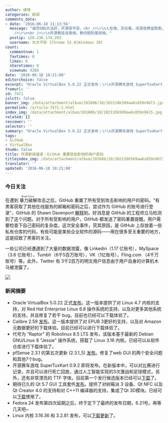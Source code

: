 ```yaml
---
author: 棣琦
categories: 新闻
comments_data:
- date: '2016-06-18 11:13:56'
  message: "诚念GNU大法好，开源保平安。<br />\r\n人在做，天在看，闭源收费留隐患。<br />\r\n众生都为开源来，闭源险恶忘前缘。<br
    />\r\n<br />\r\n开源教徒说真相，教你脱险莫拒绝。"
  postip: 120.236.174.203
  username: 东方不败 [Chrome 51.0|Windows 10]
count:
  commentnum: 1
  favtimes: 0
  likes: 0
  sharetimes: 0
  viewnum: 4286
date: '2016-06-18 10:21:08'
editorchoice: false
excerpt: "Oracle VirtualBox 5.0.22 正式发布；\r\n开源赛车游戏 SuperTuxKart 0.9.2 即将发布。"
fromurl: ''
id: 7471
islctt: false
banner_img: /data/attachment/album/201606/18/102110k509aw6s859n96l5.jpg
permalink: /article-7471-1.html
index_img: /data/attachment/album/201606/18/102110k509aw6s859n96l5.jpg
related: []
reviewer: ''
selector: ''
summary: "Oracle VirtualBox 5.0.22 正式发布；\r\n开源赛车游戏 SuperTuxKart 0.9.2 即将发布。"
tags:
- GitHub
- VirtualBox
thumb: false
title: 开源新闻速递：GitHub 重置受到影响的用户密码
titleindex_img: /data/attachment/album/201606/18/102110k509aw6s859n96l5.jpg
translator: ''
updated: '2016-06-18 10:21:08'
---
```


### 今日关注


在遭到<ruby> 暴力破解 <rp>  （ </rp> <rt>  Brute-Force </rt> <rp>  ） </rp></ruby>攻击之后，GitHub 重置了所有受到攻击影响的用户的密码。“有黑客获取了其他在线服务的邮箱和密码之后，尝试作为 GitHub 的账号进行登录”，GitHub 的 Shawn Davenport [解释](https://github.com/blog/2190-github-security-update-reused-password-attack)到。好消息是 GitHub 的工程师立马检测到了这个问题。对于所有受影响的用户，GitHub 都发送了密码重置提醒。用户需要检查下自己密码的复杂度。这次安全事件，究其原因，是 GitHub 上存放着一些私有仓库的代码，有些可能是某些企业软件的源码——用在很多至关重要的地方，这是招致了黑客的关注。


一些公司已经遭遇到了大量的数据泄露，像 Linkedin（1.17 亿账号），MySpace（3.6 亿账号），Tumblr（6千5百万账号），VK（1亿账号），Fling.com （4千万账号）等。此外，Twitter 有 3千2百万的明文用户信息由于用户自身的计算机木马被泄露了。


![](/data/attachment/album/201606/18/102110k509aw6s859n96l5.jpg)


### 新闻摘要


* Oracle VirtualBox 5.0.22 正式[发布](https://www.virtualbox.org/wiki/Changelog)。这一版本提供了对 Linux 4.7 内核的支持，对 Red Hat Enterprise Linux 6.8 操作系统的支持，以及对更多其他系统的支持，并且修复了若干 bug。目前也已经可以下载体验了。
* Calibre 2.59 [发布](http://calibre-ebook.com/whats-new)。这一版本提供了对 EPUB 3更好的支持，以及对 Amazon 元数据更好的下载体验。目前已经可以进行下载体验了。
* 代号为 “Raptor” 的 Robolinux 8.5 LTS 发布，该版本基于最新的 Debian GNU/Linux 8 "Jessie" 操作系统，搭载了 Linux 3.16 内核。已经可以从软件仓库进行下载体验了。
* pfSense 2.3.1 的第五次更新 (2.3.1\_5) [发布](https://blog.pfsense.org/?p=2090)。修复了web GUI 的两个安全问题和其他7个bug。
* 开源赛车游戏 SuperTuxKart 0.9.2 即将发布。在新版本中，可以对比赛进行记录，并且可以进行死亡回放，通过人工智能实现的3次激战和足球模式，另外，还有非常漂亮的 TTF 字体。目前第一个发行候选版本已经可以[下载](http://linux.softpedia.com/get/GAMES-ENTERTAINMENT/Arcade/SuperTuxKart-3916.shtml)了。
* 期待已久的 Qt 5.7 GUI 工具套件[发布](http://blog.qt.io/blog/2016/06/16/qt-5-7-released/)。提供了对树莓派 3 设备、Qt NFC 以及 Qt Creator 4.0 的支持和对 C++11 编译器的支持，集成了Qt 3D模块。已经可以[下载](http://linux.softpedia.com/get/Programming/Widgets/Qt-179.shtml)使用了。
* Fedora 24 发布第四次延期之后，终于定下了最终的发布日期，6.21号。再等几天吧~
* Linux 内核 3.16.36 和 3.2.81 发布，可以[下载更新](http://kernel.org/)了。
